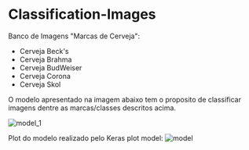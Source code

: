 # Classification-Images

Banco de Imagens "Marcas de Cerveja":
  - Cerveja Beck's
  - Cerveja Brahma
  - Cerveja BudWeiser
  - Cerveja Corona
  - Cerveja Skol
  
 O modelo apresentado na imagem abaixo tem o proposito de classificar imagens dentre as marcas/classes descritos acima.

![model_1](https://user-images.githubusercontent.com/25728002/162641065-cd48d5ee-b43a-4100-9fba-8877cf458ab9.png)


Plot do modelo realizado pelo Keras plot model:
![model](https://user-images.githubusercontent.com/25728002/162640970-fda61d77-ea0f-439a-af29-e5324fa7edc3.png)
